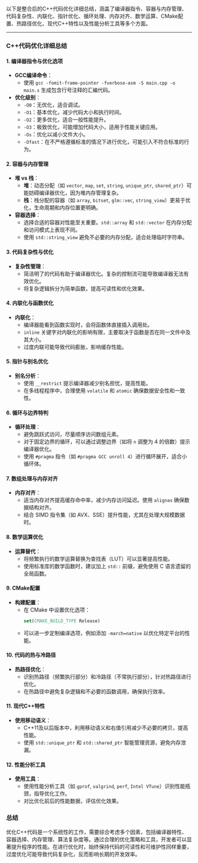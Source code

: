 以下是整合后的C++代码优化详细总结，涵盖了编译器指令、容器与内存管理、代码复杂性、内联化、指针优化、循环处理、内存对齐、数学运算、CMake配置、热路径优化、现代C++特性以及性能分析工具等多个方面。

---

### C++代码优化详细总结

#### 1. 编译器指令与优化选项
- **GCC编译命令**：
  - 使用 `gcc -fomit-frame-pointer -fverbose-asm -S main.cpp -o main.s` 生成包含行号注释的汇编代码。
- **优化级别**：
  - `-O0`：无优化，适合调试。
  - `-O1`：基本优化，减少代码大小和执行时间。
  - `-O2`：更多优化，适合一般性能提升。
  - `-O3`：极致优化，可能增加代码大小，适用于性能关键应用。
  - `-Os`：优化以减小文件大小。
  - `-Ofast`：在不严格遵循标准的情况下进行优化，可能引入不符合标准的行为。

#### 2. 容器与内存管理
- **堆 vs 栈**：
  - **堆**：动态分配（如 `vector`, `map`, `set`, `string`, `unique_ptr`, `shared_ptr`）可能妨碍编译器优化，因为堆内存管理复杂。
  - **栈**：栈分配的容器（如 `array`, `bitset`, `glm::vec`, `string_view`）更易于优化，生命周期和内存位置更明确。
- **容器选择**：
  - 选择合适的容器对性能至关重要。`std::array` 和 `std::vector` 在内存分配和访问模式上表现不同。
  - 使用 `std::string_view` 避免不必要的内存分配，适合处理临时字符串。

#### 3. 代码复杂性与优化
- **复杂性管理**：
  - 简洁明了的代码有助于编译器优化。复杂的控制流可能导致编译器无法有效优化。
  - 将复杂逻辑拆分为简单函数，提高可读性和优化效果。

#### 4. 内联化与函数优化
- **内联化**：
  - 编译器能看到函数实现时，会将函数体直接插入调用处。
  - `inline` 关键字对内联化的影响有限，主要取决于函数是否在同一文件中及其大小。
  - 过度内联可能导致代码膨胀，影响缓存性能。

#### 5. 指针与别名优化
- **别名分析**：
  - 使用 `__restrict` 提示编译器减少别名担忧，提高性能。
  - 在多线程程序中，合理使用 `volatile` 和 `atomic` 确保数据安全性和一致性。

#### 6. 循环与边界特判
- **循环处理**：
  - 避免跳跃式访问，尽量顺序访问数组元素。
  - 对于固定边界的循环，可以通过调整边界（如将 `n` 调整为 4 的倍数）提示编译器优化。
  - 使用 `#pragma` 指令（如 `#pragma GCC unroll 4`）进行循环展开，适合小循环体。

#### 7. 数组处理与内存对齐
- **内存对齐**：
  - 适当内存对齐提高缓存命中率，减少内存访问延迟。使用 `alignas` 确保数据结构对齐。
  - 结合 SIMD 指令集（如 AVX、SSE）提升性能，尤其在处理大规模数据时。

#### 8. 数学运算优化
- **运算替代**：
  - 将频繁执行的数学运算替换为查找表（LUT）可以显著提高性能。
  - 使用标准库的数学函数时，建议加上 `std::` 前缀，避免使用 C 语言遗留的全局函数。

#### 9. CMake配置
- **构建配置**：
  - 在 CMake 中设置优化选项：
    ```cmake
    set(CMAKE_BUILD_TYPE Release)
    ```
  - 可以进一步定制编译选项，例如添加 `-march=native` 以优化特定平台的性能。

#### 10. 代码的热与冷路径
- **热路径优化**：
  - 识别热路径（频繁执行部分）和冷路径（不常执行部分），针对热路径进行优化。
  - 在热路径中避免复杂逻辑和不必要的函数调用，确保执行效率。

#### 11. 现代C++特性
- **使用移动语义**：
  - C++11及以后版本中，利用移动语义和右值引用减少不必要的拷贝，提高性能。
  - 使用 `std::unique_ptr` 和 `std::shared_ptr` 智能管理资源，避免内存泄漏。

#### 12. 性能分析工具
- **使用工具**：
  - 使用性能分析工具（如 `gprof`, `valgrind`, `perf`, `Intel VTune`）识别性能瓶颈，指导优化工作。
  - 对比优化前后的性能数据，评估优化效果。

### 总结
优化C++代码是一个系统性的工作，需要综合考虑多个因素，包括编译器特性、容器选择、内存管理、算法复杂度等。通过合理的优化策略和工具，开发者可以显著提升程序的性能。在进行优化时，始终保持代码的可读性和可维护性同样重要，过度优化可能导致代码复杂化，反而影响长期的开发效率。